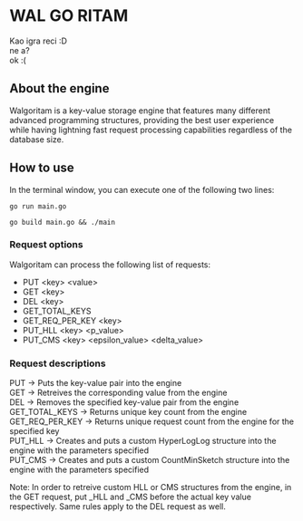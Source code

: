 # WAL GO RITAM
Kao igra reci :D  
ne a?  
ok :(

## About the engine

Walgoritam is a key-value storage engine that features many different advanced programming structures, providing the best user experience while having lightning fast request processing capabilities regardless of the database size.  

## How to use

In the terminal window, you can execute one of the following two lines:  

`go run main.go`  

`go build main.go && ./main`

### Request options

Walgoritam can process the following list of requests:  
- PUT \<key\> \<value\>  
- GET \<key\>  
- DEL \<key\>  
- GET_TOTAL_KEYS  
- GET_REQ_PER_KEY \<key\>  
- PUT_HLL \<key\> \<p_value\> 
- PUT_CMS \<key\> \<epsilon_value\> \<delta_value\>

### Request descriptions

PUT -> Puts the key-value pair into the engine  
GET -> Retreives the corresponding value from the engine  
DEL -> Removes the specified key-value pair from the engine  
GET_TOTAL_KEYS -> Returns unique key count from the engine  
GET_REQ_PER_KEY -> Returns unique request count from the engine for the specified key  
PUT_HLL -> Creates and puts a custom HyperLogLog structure into the engine with the parameters specified  
PUT_CMS -> Creates and puts a custom CountMinSketch structure into the engine with the parameters specified  

Note: In order to retreive custom HLL or CMS structures from the engine, in the GET request, put \_HLL and \_CMS before the actual key value respectively. Same rules apply to the DEL request as well.
